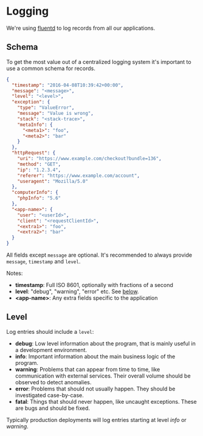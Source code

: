 Logging
=======

We're using [fluentd](http://www.fluentd.org/) to log records from all our applications.

Schema
------
To get the most value out of a centralized logging system it's important to use a common schema for records.

```json
{
  "timestamp": "2016-04-08T10:39:42+00:00",
  "message": "<message>",
  "level": "<level>",
  "exception": {
    "type": "ValueError",
    "message": "Value is wrong",
    "stack": "<stack-trace>",
    "metaInfo": {
      "<meta1>": "foo",
      "<meta2>": "bar"
    }
  },
  "httpRequest": {
    "uri": "https://www.example.com/checkout?bundle=136",
    "method": "GET",
    "ip": "1.2.3.4",
    "referer": "https://www.example.com/account",
    "useragent": "Mozilla/5.0"
  },
  "computerInfo": {
    "phpInfo": "5.6"
  },
  "<app-name>": {
    "user": "<userId>",
    "client": "<requestClientId>",
    "<extra1>": "foo",
    "<extra2>": "bar"
  }
}
```

All fields except `message` are optional. It's recommended to always provide `message`, `timestamp` and `level`.

Notes:
- **timestamp**: Full ISO 8601, optionally with fractions of a second
- **level**: "debug", "warning", "error" etc. See [below](#level).
- **&lt;app-name&gt;**: Any extra fields specific to the application

Level
-----
Log entries should include a `level`:
- **debug**: Low level information about the program, that is mainly useful in a development environment.
- **info**: Important information about the main business logic of the program.
- **warning**: Problems that can appear from time to time, like communication with external services. Their overall volume should be observed to detect anomalies.
- **error**: Problems that should not usually happen. They should be investigated case-by-case.
- **fatal**: Things that should never happen, like uncaught exceptions. These are bugs and should be fixed.

Typically production deployments will log entries starting at level *info* or *warning*.

